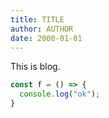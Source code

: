 ```yaml
---
title: TITLE
author: AUTHOR
date: 2000-01-01
---
```


This is blog.

```javascript
const f = () => {
  console.log("ok");
}
```
